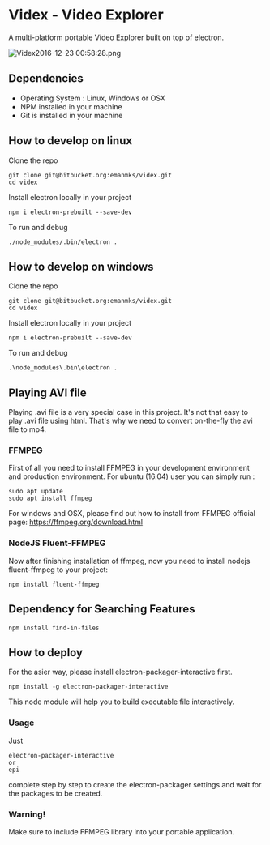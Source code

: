 # Videx - Video Explorer

A multi-platform portable Video Explorer built on top of electron.

![Videx2016-12-23 00:58:28.png](https://bitbucket.org/repo/qdb7dj/images/98512012-Videx2016-12-23%2000:58:28.png)

## Dependencies
 - Operating System : Linux, Windows or OSX
 - NPM installed in your machine
 - Git is installed in your machine

## How to develop on linux
Clone the repo
```
git clone git@bitbucket.org:emanmks/videx.git
cd videx
```

Install electron locally in your project
```
npm i electron-prebuilt --save-dev
```

To run and debug
```
./node_modules/.bin/electron .
```

## How to develop on windows
Clone the repo
```
git clone git@bitbucket.org:emanmks/videx.git
cd videx
```

Install electron locally in your project
```
npm i electron-prebuilt --save-dev
```

To run and debug
```
.\node_modules\.bin\electron .
```

## Playing AVI file
Playing .avi file is a very special case in this project. It's not that easy to play .avi file using html. That's why we need to convert on-the-fly the avi file to mp4.

### FFMPEG
First of all you need to install FFMPEG in your development environment and production environment.
For ubuntu (16.04) user you can simply run :
```
sudo apt update
sudo apt install ffmpeg
```
For windows and OSX, please find out how to install from FFMPEG official page: https://ffmpeg.org/download.html

### NodeJS Fluent-FFMPEG
Now after finishing installation of ffmpeg, now you need to install nodejs fluent-ffmpeg to your project:
```
npm install fluent-ffmpeg
```

## Dependency for Searching Features
```
npm install find-in-files
```

## How to deploy
For the asier way, please install electron-packager-interactive first.
```
npm install -g electron-packager-interactive
```
This node module will help you to build executable file interactively.

### Usage
Just
```
electron-packager-interactive
or
epi
```
complete step by step to create the electron-packager settings and wait for the packages to be created.

### Warning!
Make sure to include FFMPEG library into your portable application.